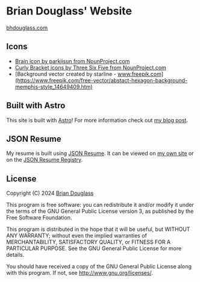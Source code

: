 # Brian Douglass' Website

[bhdouglass.com](http://bhdouglass.com/)

## Icons

- [Brain icon by parkjisun from NounProject.com](https://thenounproject.com/icon/brain-206188/)
- [Curly Bracket icons by Three Six Five from NounProject.com](https://thenounproject.com/icon/curly-bracket-1418243/)
- [Background vector created by starline - www.freepik.com](https://www.freepik.com/free-vector/abstact-hexagon-background-memphis-style_14649409.htm)

## Built with Astro

This site is built with [Astro](https://astro.build/)! For more information
check out [my blog post](https://bhdouglass.com/blog/built-with-astro/).

## JSON Resume

My resume is built using [JSON Resume](https://jsonresume.org/).
It can be viewed on [my own site](https://bhdouglass.com/resume/) or on the [JSON Resume Registry](https://registry.jsonresume.org/bhdouglass).

## License

Copyright (C) 2024 [Brian Douglass](http://bhdouglass.com/)

This program is free software: you can redistribute it and/or modify it under the terms of the GNU General Public License version 3, as published
by the Free Software Foundation.

This program is distributed in the hope that it will be useful, but WITHOUT ANY WARRANTY; without even the implied warranties of MERCHANTABILITY, SATISFACTORY QUALITY, or FITNESS FOR A PARTICULAR PURPOSE.  See the GNU General Public License for more details.

You should have received a copy of the GNU General Public License along with this program.  If not, see <http://www.gnu.org/licenses/>.
